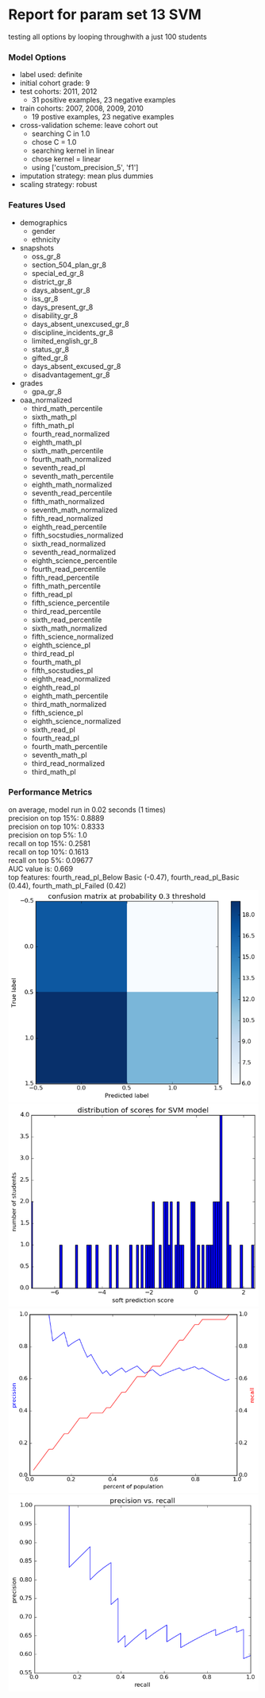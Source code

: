 # Report for param set 13 SVM
testing all options by looping throughwith a just 100 students

### Model Options
* label used: definite
* initial cohort grade: 9
* test cohorts: 2011, 2012
	 * 31 positive examples, 23 negative examples
* train cohorts: 2007, 2008, 2009, 2010
	 * 19 postive examples, 23 negative examples
* cross-validation scheme: leave cohort out
	 * searching C in 1.0
	 * chose C = 1.0
	 * searching kernel in linear
	 * chose kernel = linear
	 * using ['custom_precision_5', 'f1']
* imputation strategy: mean plus dummies
* scaling strategy: robust

### Features Used
* demographics
	 * gender
	 * ethnicity
* snapshots
	 * oss_gr_8
	 * section_504_plan_gr_8
	 * special_ed_gr_8
	 * district_gr_8
	 * days_absent_gr_8
	 * iss_gr_8
	 * days_present_gr_8
	 * disability_gr_8
	 * days_absent_unexcused_gr_8
	 * discipline_incidents_gr_8
	 * limited_english_gr_8
	 * status_gr_8
	 * gifted_gr_8
	 * days_absent_excused_gr_8
	 * disadvantagement_gr_8
* grades
	 * gpa_gr_8
* oaa_normalized
	 * third_math_percentile
	 * sixth_math_pl
	 * fifth_math_pl
	 * fourth_read_normalized
	 * eighth_math_pl
	 * sixth_math_percentile
	 * fourth_math_normalized
	 * seventh_read_pl
	 * seventh_math_percentile
	 * eighth_math_normalized
	 * seventh_read_percentile
	 * fifth_math_normalized
	 * seventh_math_normalized
	 * fifth_read_normalized
	 * eighth_read_percentile
	 * fifth_socstudies_normalized
	 * sixth_read_normalized
	 * seventh_read_normalized
	 * eighth_science_percentile
	 * fourth_read_percentile
	 * fifth_read_percentile
	 * fifth_math_percentile
	 * fifth_read_pl
	 * fifth_science_percentile
	 * third_read_percentile
	 * sixth_read_percentile
	 * sixth_math_normalized
	 * fifth_science_normalized
	 * eighth_science_pl
	 * third_read_pl
	 * fourth_math_pl
	 * fifth_socstudies_pl
	 * eighth_read_normalized
	 * eighth_read_pl
	 * eighth_math_percentile
	 * third_math_normalized
	 * fifth_science_pl
	 * eighth_science_normalized
	 * sixth_read_pl
	 * fourth_read_pl
	 * fourth_math_percentile
	 * seventh_math_pl
	 * third_read_normalized
	 * third_math_pl

### Performance Metrics
on average, model run in 0.02 seconds (1 times) <br/>precision on top 15%: 0.8889 <br/>precision on top 10%: 0.8333 <br/>precision on top 5%: 1.0 <br/>recall on top 15%: 0.2581 <br/>recall on top 10%: 0.1613 <br/>recall on top 5%: 0.09677 <br/>AUC value is: 0.669 <br/>top features: fourth_read_pl_Below Basic (-0.47), fourth_read_pl_Basic (0.44), fourth_math_pl_Failed (0.42)
![param_set_13_SVM_confusion_mat_0.3.png](figs/param_set_13_SVM_confusion_mat_0.3.png)
![param_set_13_SVM_score_dist.png](figs/param_set_13_SVM_score_dist.png)
![param_set_13_SVM_precision_recall_at_k.png](figs/param_set_13_SVM_precision_recall_at_k.png)
![param_set_13_SVM_pr_vs_threshold.png](figs/param_set_13_SVM_pr_vs_threshold.png)
